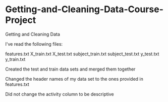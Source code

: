 Getting-and-Cleaning-Data-Course-Project
========================================

Getting and Cleaning Data

I've read the following files:

features.txt
X_train.txt
X_test.txt
subject_train.txt
subject_test.txt
y_test.txt
y_train.txt

Created the test and train data sets and merged them together

Changed the header names of my data set to the ones provided in features.txt

Did not change the activity column to be descriptive
